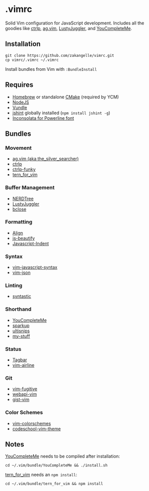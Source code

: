 # .vimrc

Solid Vim configuration for JavaScript development. Includes all the goodies like [ctrlp](https://github.com/kien/ctrlp.vim), [ag.vim](https://github.com/rking/ag.vim), [LustyJuggler](https://github.com/vim-scripts/LustyJuggler), and [YouCompleteMe](https://github.com/Valloric/YouCompleteMe).

## Installation
```
git clone https://github.com/zakangelle/vimrc.git
cp vimrc/.vimrc ~/.vimrc
```

Install bundles from Vim with `:BundleInstall`

## Requires
+ [Homebrew](http://brew.sh/) or standalone [CMake](http://www.cmake.org/cmake/resources/software.html) (required by YCM)
+ [NodeJS](https://github.com/joyent/node)
+ [Vundle](https://github.com/gmarik/Vundle.vim)
+ [jshint](https://www.npmjs.org/package/jshint) globally installed (`npm install jshint -g`)
+ [Inconsolata for Powerline font](https://github.com/Lokaltog/powerline-fonts/tree/master/Inconsolata)

## Bundles

### Movement
+ [ag.vim (aka the_silver_searcher)](https://github.com/rking/ag.vim)
+ [ctrlp](https://github.com/kien/ctrlp.vim)
+ [ctrlp-funky](https://github.com/tacahiroy/ctrlp-funky)
+ [tern_for_vim](https://github.com/marijnh/tern_for_vim)

### Buffer Management
+ [NERDTree](https://github.com/scrooloose/nerdtree)
+ [LustyJuggler](https://github.com/vim-scripts/LustyJuggler)
+ [bclose](https://github.com/rbgrouleff/bclose.vim)

### Formatting
+ [Align](https://github.com/vim-scripts/Align)
+ [js-beautify](https://github.com/einars/js-beautify)
+ [Javascript-Indent](https://github.com/pangloss/vim-javascript)

### Syntax
+ [vim-javascript-syntax](https://github.com/jelera/vim-javascript-syntax)
+ [vim-json](https://github.com/elzr/vim-json)

### Linting
+ [syntastic](https://github.com/scrooloose/syntastic)

### Shorthand
+ [YouCompleteMe](https://github.com/Valloric/YouCompleteMe)
+ [sparkup](https://github.com/rstacruz/sparkup)
+ [ultisnips](https://github.com/SirVer/ultisnips)
+ [my-stuff](https://github.com/zakangelle/my-stuff)

### Status
+ [Tagbar](https://github.com/majutsushi/tagbar)
+ [vim-airline](https://github.com/bling/vim-airline)

### Git
+ [vim-fugitive](https://github.com/tpope/vim-fugitive)
+ [webapi-vim](https://github.com/mattn/webapi-vim)
+ [gist-vim](https://github.com/mattn/gist-vim)

### Color Schemes
+ [vim-colorschemes](https://github.com/flazz/vim-colorschemes)
+ [codeschool-vim-theme](https://github.com/29decibel/codeschool-vim-theme)

## Notes
[YouCompleteMe](https://github.com/Valloric/YouCompleteMe) needs to be compiled after installation:

```
cd ~/.vim/bundle/YouCompleteMe && ./install.sh
```

[tern_for_vim](https://github.com/marijnh/tern_for_vim) needs an `npm install`:

```
cd ~/.vim/bundle/tern_for_vim && npm install
```
